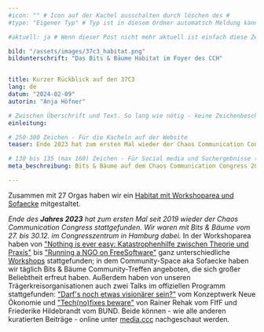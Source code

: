 ```yaml
---
#icon: "" # Icon auf der Kachel ausschalten durch löschen des #
#type: "Eigener Typ" # Typ ist in diesem Ordner automatsch Meldung kann aber hier überschrieben werden z.B. mit "Veröffentlichung" - der Typ erscheint in der Kachel

#aktuell: ja # Wenn dieser Post nicht mehr aktuell ist einfach diese Zeile mit # auskommentieren

bild: "/assets/images/37c3_habitat.png"
bildunterschrift: "Das Bits & Bäume Habitat im Foyer des CCH"


title: Kurzer Rückblick auf den 37C3
lang: de
datum: "2024-02-09"
autorin: "Anja Höfner"

# Zwischen Überschrift und Text. So lang wie nötig - keine Zeichenbeschränkung
einleitung: 

# 250-300 Zeichen - Für die Kacheln auf der Website
teaser: Ende 2023 hat zum ersten Mal wieder der Chaos Communication Congress stattgefunden. Wir waren mit Bits & Bäume in Hamburg dabei.

# 130 bis 135 (max 160) Zeichen - Für Social media und Suchergebnisse (also extern)
meta_beschreibung: Bits & Bäume auf dem Chaos Communication Congress 2019 – ein Bericht.

---
```

Zusammen mit 27 Orgas haben wir ein <a href="https://events.ccc.de/congress/2023/hub/de/assembly/bitsundbaeume_aboutfreedom/">Habitat mit Workshoparea und Sofaecke</a> mitgestaltet.

			

<i>Ende des **Jahres 2023** hat zum ersten Mal seit 2019 wieder der Chaos Communication Congress stattgefunden. Wir waren mit Bits & Bäume vom 27. bis 30.12. im Congresszentrum in Hamburg dabei.</i>
In der Workshoparea haben von <a href="https://events.ccc.de/congress/2023/hub/de/event/nothing-s-ever-easy-emt-einsatze-zwischen-theorie-/">"Nothing is ever easy: Katastrophenhilfe zwischen Theorie und Praxis"</a> bis <a href="https://events.ccc.de/congress/2023/hub/de/event/running-a-ngo-on-freesoftware/">"Running a NGO on FreeSoftware"</a> ganz unterschiedliche <a href="https://events.ccc.de/congress/2023/hub/de/room/bits-baume-workshop-space/">Workshops</a> stattgefunden; in dem Community-Space aka Sofaecke haben wir täglich Bits & Bäume Community-Treffen angeboten, die sich großer Beliebtheit erfreut haben. Außerdem haben von unseren Trägerkreisorganisationen auch zwei Talks im offiziellen Programm stattgefunden: <a href="https://media.ccc.de/v/37c3-11950-darf_s_noch_etwas_visionarer_sein">"Darf's noch etwas visionärer sein?"</a> vom Konzeptwerk Neue Ökonomie und <a href="https://media.ccc.de/v/37c3-11996-tech_no_fixes_beware">"Tech(no)fixes beware"</a> von Rainer Rehak vom FIfF und Friederike Hildebrandt vom BUND. Beide können - wie alle anderen kuratierten Beiträge - online unter <a href="https://media.ccc.de">media.ccc</a> nachgeschaut werden. 
	
	







